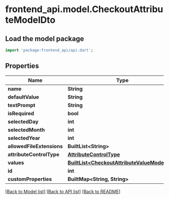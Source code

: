 # frontend_api.model.CheckoutAttributeModelDto

## Load the model package
```dart
import 'package:frontend_api/api.dart';
```

## Properties
Name | Type | Description | Notes
------------ | ------------- | ------------- | -------------
**name** | **String** |  | [optional] 
**defaultValue** | **String** |  | [optional] 
**textPrompt** | **String** |  | [optional] 
**isRequired** | **bool** |  | [optional] 
**selectedDay** | **int** |  | [optional] 
**selectedMonth** | **int** |  | [optional] 
**selectedYear** | **int** |  | [optional] 
**allowedFileExtensions** | **BuiltList&lt;String&gt;** |  | [optional] 
**attributeControlType** | [**AttributeControlType**](AttributeControlType.md) |  | [optional] 
**values** | [**BuiltList&lt;CheckoutAttributeValueModelDto&gt;**](CheckoutAttributeValueModelDto.md) |  | [optional] 
**id** | **int** |  | [optional] 
**customProperties** | **BuiltMap&lt;String, String&gt;** |  | [optional] 

[[Back to Model list]](../README.md#documentation-for-models) [[Back to API list]](../README.md#documentation-for-api-endpoints) [[Back to README]](../README.md)


